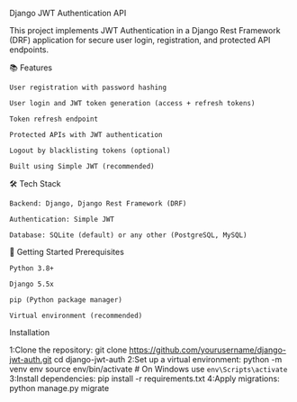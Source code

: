 Django JWT Authentication API

This project implements JWT Authentication in a Django Rest Framework (DRF) application for secure user login, registration, and protected API endpoints.


📚 Features

    User registration with password hashing

    User login and JWT token generation (access + refresh tokens)

    Token refresh endpoint

    Protected APIs with JWT authentication

    Logout by blacklisting tokens (optional)

    Built using Simple JWT (recommended)

🛠️ Tech Stack

    Backend: Django, Django Rest Framework (DRF)

    Authentication: Simple JWT

    Database: SQLite (default) or any other (PostgreSQL, MySQL)

🚀 Getting Started
Prerequisites

    Python 3.8+

    Django 5.5x

    pip (Python package manager)

    Virtual environment (recommended)
Installation

1:Clone the repository:
    git clone https://github.com/yourusername/django-jwt-auth.git
    cd django-jwt-auth
2:Set up a virtual environment:
    python -m venv env
    source env/bin/activate  # On Windows use `env\Scripts\activate`
3:Install dependencies:
    pip install -r requirements.txt
4:Apply migrations:
     python manage.py migrate
     








  

    

